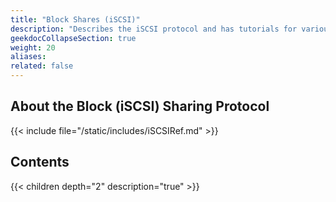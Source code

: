 ```yaml
---
title: "Block Shares (iSCSI)"
description: "Describes the iSCSI protocol and has tutorials for various configuration scenarios."
geekdocCollapseSection: true
weight: 20
aliases: 
related: false
---
```


## About the Block (iSCSI) Sharing Protocol

{{< include file="/static/includes/iSCSIRef.md" >}}

<div class="noprint">

## Contents

{{< children depth="2" description="true" >}}

</div>
